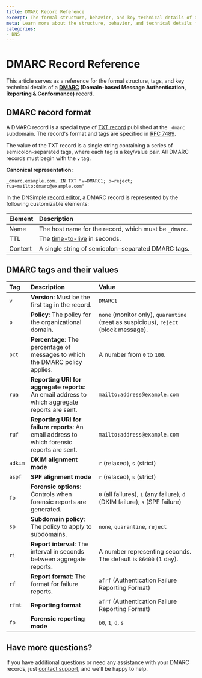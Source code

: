 ```yaml
---
title: DMARC Record Reference
excerpt: The formal structure, behavior, and key technical details of a DMARC record.
meta: Learn more about the structure, behavior, and technical details for DMARC records.
categories:
- DNS
---
```


# DMARC Record Reference
This article serves as a reference for the formal structure, tags, and key technical details of a **[DMARC](/articles/dmarc-record/) (Domain-based Message Authentication, Reporting & Conformance)** record.

## DMARC record format

A DMARC record is a special type of [TXT record](/articles/txt-record/) published at the `_dmarc` subdomain. The record's format and tags are specified in [RFC 7489](https://datatracker.ietf.org/doc/html/rfc7489).

The value of the TXT record is a single string containing a series of semicolon-separated tags, where each tag is a key/value pair. All DMARC records must begin with the `v` tag.

**Canonical representation:**

```
_dmarc.example.com. IN TXT "v=DMARC1; p=reject; rua=mailto:dmarc@example.com"
```

In the DNSimple [record editor](/articles/record-editor/), a DMARC record is represented by the following customizable elements:

|Element| Description|
|:----|:----|
|Name | The host name for the record, which must be `_dmarc`.|
|TTL |The [time-to-live](/articles/what-is-ttl/) in seconds.|
|Content| A single string of semicolon-separated DMARC tags.|

## DMARC tags and their values

|Tag| Description| Value|
|:----|:-----|:---|
| `v` | **Version**: Must be the first tag in the record. | `DMARC1` |
| `p` | **Policy**: The policy for the organizational domain. | `none` (monitor only), `quarantine` (treat as suspicious), `reject` (block message). |
| `pct` | **Percentage**: The percentage of messages to which the DMARC policy applies.| A number from `0` to `100`. |
| `rua` | **Reporting URI for aggregate reports**: An email address to which aggregate reports are sent. | `mailto:address@example.com` |
| `ruf` | **Reporting URI for failure reports**: An email address to which forensic reports are sent. | `mailto:address@example.com` |
| `adkim` | **DKIM alignment mode** | `r` (relaxed), `s` (strict) |
| `aspf` | **SPF alignment mode**| `r` (relaxed), `s` (strict) |
| `fo` | **Forensic options**: Controls when forensic reports are generated.| `0` (all failures), `1` (any failure), `d` (DKIM failure), `s` (SPF failure) |
| `sp` | **Subdomain policy**: The policy to apply to subdomains. | `none`, `quarantine`, `reject` |
| `ri` | **Report interval**: The interval in seconds between aggregate reports.| A number representing seconds. The default is `86400` (1 day). |
| `rf` | **Report format**: The format for failure reports.| `afrf` (Authentication Failure Reporting Format) |
| `rfmt` | **Reporting format**| `afrf` (Authentication Failure Reporting Format) |
| `fo` | **Forensic reporting mode**| `b0`, `1`, `d`, `s` |

## Have more questions?
If you have additional questions or need any assistance with your DMARC records, just [contact support](https://dnsimple.com/feedback), and we'll be happy to help.
